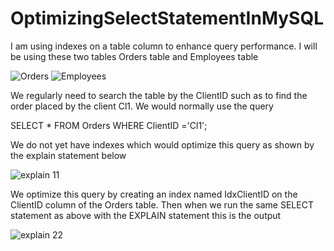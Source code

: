 # OptimizingSelectStatementInMySQL

I am using indexes on a table column to enhance query performance. I will be using these two tables Orders table and Employees table

![Orders](https://user-images.githubusercontent.com/106580846/204541153-0f5ce0bb-63ef-47f8-b479-bf52256339eb.png)
![Employees](https://user-images.githubusercontent.com/106580846/204541164-110d8534-d396-43de-9c11-03fcb92e5dba.png)

We regularly need to search the table by the ClientID such as to find the order placed by the client Cl1. We would normally use the query

SELECT * FROM Orders WHERE ClientID ='Cl1'; 

We do not yet have indexes which would optimize this query as shown by the explain statement below

![explain 11](https://user-images.githubusercontent.com/106580846/204542580-0a1aeaf2-8522-4d1e-b1e0-eaabd0a066d9.jpg)

We optimize this query by creating an index named IdxClientID on the ClientID column of the Orders table. Then when we run the same SELECT statement as above with the EXPLAIN statement this is the output

![explain 22](https://user-images.githubusercontent.com/106580846/204543132-90984374-d226-494e-9746-468cb3adb53d.jpg)
